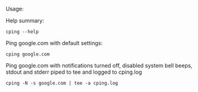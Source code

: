 Usage:

Help summary:

    cping --help

Ping google.com with default settings:

    cping google.com

Ping google.com with notifications turned off, disabled system bell
beeps, stdout and stderr piped to tee and logged to cping.log

    cping -N -s google.com | tee -a cping.log
